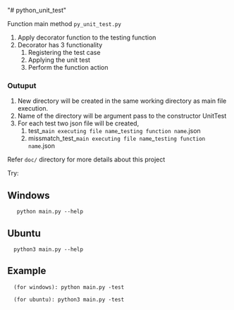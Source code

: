 "# python_unit_test" 

Function main method `py_unit_test.py`

1. Apply decorator function to the testing function
2. Decorator has 3 functionality
    1. Registering the test case
    2. Applying the unit test
    3. Perform the function action
   
### Outuput
1. New directory will be created in the same working directory as main file execution.
2. Name of the directory will be argument pass to the constructor UnitTest
3. For each test two json file will be created,
   1. test_`main executing file name`_`testing function name`.json
   2. missmatch_test_`main executing file name`_`testing function name`.json
   

Refer `doc/` directory for more details about this project

Try:

Windows
-
       python main.py --help
   
Ubuntu
-
      python3 main.py --help

Example
-
      (for windows): python main.py -test

      (for ubuntu): python3 main.py -test